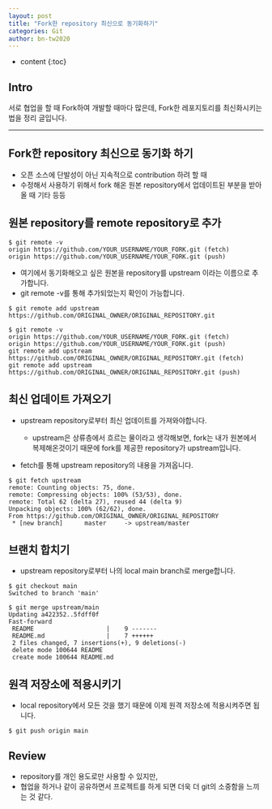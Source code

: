 ```yaml
---
layout: post
title: "Fork한 repository 최신으로 동기화하기"
categories: Git
author: bn-tw2020
---
```


- content
  {:toc}

## Intro

서로 협업을 할 때 Fork하여 개발할 때마다 많은데, Fork한 레포지토리를 최신화시키는법을 정리 글입니다.

---

## Fork한 repository 최신으로 동기화 하기

- 오픈 소스에 단발성이 아닌 지속적으로 contribution 하려 할 때
- 수정해서 사용하기 위해서 fork 해온 원본 repository에서 업데이트된 부분을 받아올 때 기타 등등

## 원본 repository를 remote repository로 추가

```
$ git remote -v
origin https://github.com/YOUR_USERNAME/YOUR_FORK.git (fetch)
origin https://github.com/YOUR_USERNAME/YOUR_FORK.git (push)
```

- 여기에서 동기화해오고 싶은 원본을 repository를 upstream 이라는 이름으로 추가합니다.
- git remote -v를 통해 추가되었는지 확인이 가능합니다.

```
$ git remote add upstream https://github.com/ORIGINAL_OWNER/ORIGINAL_REPOSITORY.git

$ git remote -v
origin https://github.com/YOUR_USERNAME/YOUR_FORK.git (fetch)
origin https://github.com/YOUR_USERNAME/YOUR_FORK.git (push)
git remote add upstream https://github.com/ORIGINAL_OWNER/ORIGINAL_REPOSITORY.git (fetch)
git remote add upstream https://github.com/ORIGINAL_OWNER/ORIGINAL_REPOSITORY.git (push)
```

## 최신 업데이트 가져오기

- upstream repository로부터 최신 업데이트를 가져와야합니다.

  - upstream은 상류층에서 흐르는 물이라고 생각해보면, fork는 내가 원본에서 복제해온것이기 때문에 fork를 제공한 repository가 upstream입니다.

- fetch를 통해 upstream repository의 내용을 가져옵니다.

```
$ git fetch upstream
remote: Counting objects: 75, done.
remote: Compressing objects: 100% (53/53), done.
remote: Total 62 (delta 27), reused 44 (delta 9)
Unpacking objects: 100% (62/62), done.
From https://github.com/ORIGINAL_OWNER/ORIGINAL_REPOSITORY
 * [new branch]      master     -> upstream/master
```

## 브랜치 합치기

- upstream repository로부터 나의 local main branch로 merge합니다.

```
$ git checkout main
Switched to branch 'main'

$ git merge upstream/main
Updating a422352..5fdff0f
Fast-forward
 README                    |    9 -------
 README.md                 |    7 ++++++
 2 files changed, 7 insertions(+), 9 deletions(-)
 delete mode 100644 README
 create mode 100644 README.md
```

## 원격 저장소에 적용시키기

- local repository에서 모든 것을 했기 때문에 이제 원격 저장소에 적용시켜주면 됩니다.

```
$ git push origin main
```

## Review

- repository를 개인 용도로만 사용할 수 있지만,
- 협업을 하거나 같이 공유하면서 프로젝트를 하게 되면 더욱 더 git의 소중함을 느끼는 것 같다.
